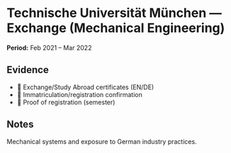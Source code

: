 # Technische Universität München — Exchange (Mechanical Engineering)
**Period:** Feb 2021 – Mar 2022

## Evidence
- 📄 Exchange/Study Abroad certificates (EN/DE)
- 📄 Immatriculation/registration confirmation
- 📄 Proof of registration (semester)

## Notes
Mechanical systems and exposure to German industry practices.

